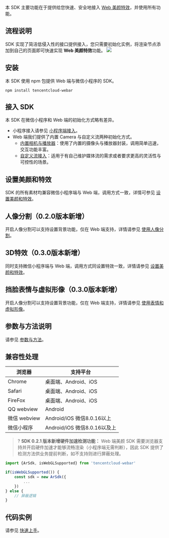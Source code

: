 本 SDK 主要功能在于提供给您快速、安全地接入 [Web 美颜特效](https://cloud.tencent.com/document/product/616/71399)，并使用所有功能。

## 流程说明
SDK 实现了简洁低侵入性的接口提供接入，您只需要初始化实例，将渲染节点添加到自己的页面即可快速实现 **Web 美颜特效**功能。
![](https://qcloudimg.tencent-cloud.cn/raw/e451f33e12eb27470207d6b0a2762733.png)

## 安装
本 SDK 使用 npm 包提供 Web 端与微信小程序的 SDK。
```
npm install tencentcloud-webar
```

## 接入 SDK
本 SDK 在微信小程序和 Web 端的初始化方式略有差异。
- 小程序接入请参见 [小程序端接入](https://cloud.tencent.com/document/product/616/75675)。
- Web 端我们提供了内置 Camera 与自定义流两种初始化方式。
	- [内置相机与播放器](https://cloud.tencent.com/document/product/616/75678)：使用了内置的摄像头与播放器封装，调用简单迅速，交互功能丰富。
	- [自定义流接入](https://cloud.tencent.com/document/product/616/75679)：适用于有自己维护媒体流的需求或者要求更高的灵活性与可控性的场景。

## 设置美颜和特效
SDK 的所有素材均兼容微信小程序端与 Web 端，调用方式一致，详情可参见 [设置美颜和特效](https://cloud.tencent.com/document/product/616/75680)。

## 人像分割（0.2.0版本新增）
开启人像分割可以支持设置背景功能，仅在 Web 端支持，详情请参见 [使用人像分割](https://cloud.tencent.com/document/product/616/76112)。

## 3D特效（0.3.0版本新增）
同时支持微信小程序端与 Web 端，调用方式同设置特效一致，详情请参见 [设置美颜和特效](https://cloud.tencent.com/document/product/616/75680)。

## 挡脸表情与虚拟形像（0.3.0版本新增）
开启人像分割可以支持设置背景功能，仅在 Web 端支持，详情请参见 [使用表情和虚拟形像]()。


## 参数与方法说明
请参见 [参数与方法](https://cloud.tencent.com/document/product/616/75676)。

## 兼容性处理

| 浏览器   | 支持平台 |
| -----   | --- |
| Chrome  | 桌面端、Android、iOS |
| Safari  | 桌面端、Android、iOS |
| FireFox | 桌面端、Android、iOS |
| QQ webview | Android |
| 微信 webview | Android/iOS 微信8.0.16以上|
| 微信小程序  | Android/iOS 微信8.0.16以及上|


>? **SDK 0.2.1 版本新增硬件加速检测功能：**
Web 端美颜 SDK 需要浏览器支持并开启硬件加速才能够流畅渲染（小程序端无需判断），因此 SDK 提供了检测方法供业务提前判断，如不支持则进行屏蔽处理。
```javascript
import {ArSdk, isWebGLSupported} from 'tencentcloud-webar'

if(isWebGLSupported()) {
	const sdk = new ArSdk({
		...
	})
} else {
	// 屏蔽逻辑
}
```


## 代码实例
请参见 [快速上手](https://cloud.tencent.com/document/product/616/71371)。

